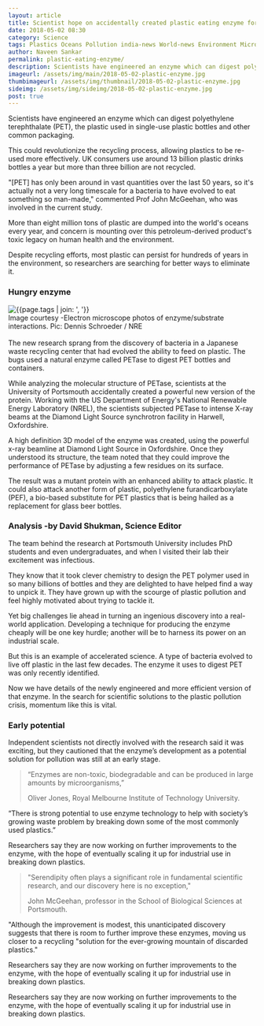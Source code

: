 ```yaml
---
layout: article
title: Scientist hope on accidentally created plastic eating enzyme for recycling
date: 2018-05-02 08:30 
category: Science
tags: Plastics Oceans Pollution india-news World-news Environment Microbiology Science Biology
author: Naveen Sankar
permalink: plastic-eating-enzyme/
description: Scientists have engineered an enzyme which can digest polyethylene terephthalate (PET), the plastic used in single-use plastic bottles and other common packaging.
imageurl: /assets/img/main/2018-05-02-plastic-enzyme.jpg
thumbimageurl: /assets/img/thumbnail/2018-05-02-plastic-enzyme.jpg
sideimg: /assets/img/sideimg/2018-05-02-plastic-enzyme.jpg
post: true
---
```


<span class="first-letter">S</span>cientists have engineered an enzyme which can digest polyethylene terephthalate (PET), the plastic used in single-use plastic bottles and other common packaging. 
<br>

This could revolutionize the recycling process, allowing plastics to be re-used more effectively. UK consumers use around 13 billion plastic drinks bottles a year but more than three billion are not recycled. 
<br>

"[PET] has only been around in vast quantities over the last 50 years, so it's actually not a very long timescale for a bacteria to have evolved to eat something so man-made," commented Prof John McGeehan, who was involved in the current study.
<br>

More than eight million tons of plastic are dumped into the world's oceans every year, and concern is mounting over this petroleum-derived product's toxic legacy on human health and the environment. 
<br>

Despite recycling efforts, most plastic can persist for hundreds of years in the environment, so researchers are searching for better ways to eliminate it.
<br>

<h3><b>Hungry enzyme</b></h3> 

<div class="article-main-img artimg2">
		<img src="{{ site.baseurl }}/assets/img/main/2018-05-02-plastic-enzyme-1.jpg" alt="{{page.tags | join: ', '}}">
</div>
<footer class="imgcc">
    Image courtesy -Electron microscope photos of enzyme/substrate interactions. Pic: Dennis Schroeder / NRE
</footer>

<br>
The new research sprang from the discovery of bacteria in a Japanese waste recycling center that had evolved the ability to feed on plastic. The bugs used a natural enzyme called PETase to digest PET bottles and containers.
<br>

While analyzing the molecular structure of PETase, scientists at the University of Portsmouth accidentally created a powerful new version of the protein. Working with the US Department of Energy's National Renewable Energy Laboratory (NREL), the scientists subjected PETase to intense X-ray beams at the Diamond Light Source synchrotron facility in Harwell, Oxfordshire.
<br>

A high definition 3D model of the enzyme was created, using the powerful x-ray beamline at Diamond Light Source in Oxfordshire. Once they understood its structure, the team noted that they could improve the performance of PETase by adjusting a few residues on its surface.
<br>

The result was a mutant protein with an enhanced ability to attack plastic. It could also attack another form of plastic, polyethylene furandicarboxylate (PEF), a bio-based substitute for PET plastics that is being hailed as a replacement for glass beer bottles.
<br>

<h3><b>Analysis -by David Shukman, Science Editor</b></h3> 
The team behind the research at Portsmouth University includes PhD students and even undergraduates, and when I visited their lab their excitement was infectious. 
<br>

They know that it took clever chemistry to design the PET polymer used in so many billions of bottles and they are delighted to have helped find a way to unpick it. They have grown up with the scourge of plastic pollution and feel highly motivated about trying to tackle it. 
<br>

Yet big challenges lie ahead in turning an ingenious discovery into a real-world application. Developing a technique for producing the enzyme cheaply will be one key hurdle; another will be to harness its power on an industrial scale.
<br>

But this is an example of accelerated science. A type of bacteria evolved to live off plastic in the last few decades. The enzyme it uses to digest PET was only recently identified. 
<br>

Now we have details of the newly engineered and more efficient version of that enzyme. In the search for scientific solutions to the plastic pollution crisis, momentum like this is vital.
<br>

<h3><b>Early potential</b></h3> 
Independent scientists not directly involved with the research said it was exciting, but they cautioned that the enzyme’s development as a potential solution for pollution was still at an early stage.
<br>
<blockquote class="blockquote">
  <p class="mb-0">“Enzymes are non-toxic, biodegradable and can be produced in large amounts by microorganisms,”
</p>
  <footer class="blockquote-footer">Oliver Jones, Royal Melbourne Institute of Technology University.</footer>
</blockquote>

“There is strong potential to use enzyme technology to help with society’s growing waste problem by breaking down some of the most commonly used plastics.” 
<br>

Researchers say they are now working on further improvements to the enzyme, with the hope of eventually scaling it up for industrial use in breaking down plastics.
<br>
<blockquote class="blockquote">
  <p class="mb-0">"Serendipity often plays a significant role in fundamental scientific research, and our discovery here is no exception,"
</p>
  <footer class="blockquote-footer">John McGeehan, professor in the School of Biological Sciences at Portsmouth.</footer>
</blockquote>

"Although the improvement is modest, this unanticipated discovery suggests that there is room to further improve these enzymes, moving us closer to a recycling "solution for the ever-growing mountain of discarded plastics." 
<br>

Researchers say they are now working on further improvements to the enzyme, with the hope of eventually scaling it up for industrial use in breaking down plastics.
<br>

Researchers say they are now working on further improvements to the enzyme, with the hope of eventually scaling it up for industrial use in breaking down plastics.
<br>
